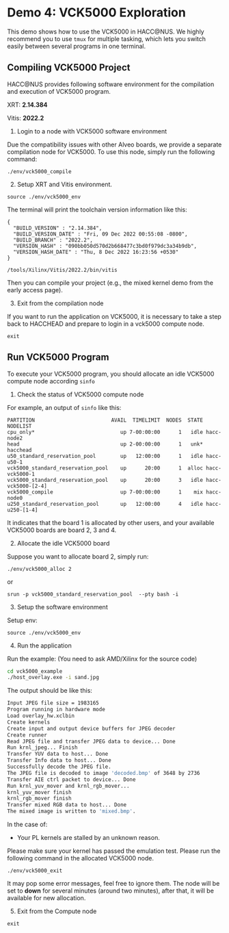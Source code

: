 # Demo 4: VCK5000 Exploration


This demo shows how to use the VCK5000 in HACC@NUS. We highly recommend you to use ```tmux``` for multiple tasking, which lets you switch easily between several programs in one terminal.


## Compiling VCK5000 Project
HACC@NUS provides following software environment for the compilation and execution of VCK5000 program.

XRT:   __2.14.384__

Vitis: __2022.2__

1. Login to a node with VCK5000 software environment

Due the compatibility issues with other Alveo boards, we provide a separate compilation node for VCK5000. To use this node, simply run the following command:
```
./env/vck5000_compile
```


2. Setup XRT and Vitis environment.
```
source ./env/vck5000_env
```

The terminal will print the toolchain version information like this:
```
{
  "BUILD_VERSION" : "2.14.384",
  "BUILD_VERSION_DATE" : "Fri, 09 Dec 2022 00:55:08 -0800",
  "BUILD_BRANCH" : "2022.2",
  "VERSION_HASH" : "090bb050d570d2b668477c3bd0f979dc3a34b9db",
  "VERSION_HASH_DATE" : "Thu, 8 Dec 2022 16:23:56 +0530"
}

/tools/Xilinx/Vitis/2022.2/bin/vitis

```


Then you can compile your project (e.g., the mixed kernel demo from the early access page). 

3. Exit from the compilation node

If you want to run the application on VCK5000, it is necessary to take a step back to HACCHEAD and prepare to login in a vck5000 compute node.

```
exit
```


## Run VCK5000 Program

To execute your VCK5000 program, you should allocate an idle VCK5000 compute node according ```sinfo``` 


1. Check the status of VCK5000 compute node

For example, an output of ```sinfo``` like this:
```
PARTITION                         AVAIL  TIMELIMIT  NODES  STATE NODELIST
cpu_only*                            up 7-00:00:00      1   idle hacc-node2
head                                 up 2-00:00:00      1   unk* hacchead
u50_standard_reservation_pool        up   12:00:00      1   idle hacc-u50-1
vck5000_standard_reservation_pool    up      20:00      1  alloc hacc-vck5000-1
vck5000_standard_reservation_pool    up      20:00      3   idle hacc-vck5000-[2-4]
vck5000_compile                      up 7-00:00:00      1    mix hacc-node0
u250_standard_reservation_pool       up   12:00:00      4   idle hacc-u250-[1-4]
```

It indicates that the board 1 is allocated by other users, and your available VCK5000 boards are board 2, 3 and 4. 

2. Allocate the idle VCK5000 board

Suppose you want to allocate board 2, simply run:
```
./env/vck5000_alloc 2
```
or
```
srun -p vck5000_standard_reservation_pool  --pty bash -i 
```

3. Setup the software environment

Setup env:
```
source ./env/vck5000_env
```

4. Run the application 

Run the example: (You need to ask AMD/Xilinx for the source code)

```bash
cd vck5000_example
./host_overlay.exe -i sand.jpg

```

The output should be like this:

```bash
Input JPEG file size = 1983165
Program running in hardware mode
Load overlay_hw.xclbin
Create kernels
Create input and output device buffers for JPEG decoder
Create runner
Read JPEG file and transfer JPEG data to device... Done
Run krnl_jpeg... Finish
Transfer YUV data to host... Done
Transfer Info data to host... Done
Successfully decode the JPEG file.
The JPEG file is decoded to image 'decoded.bmp' of 3648 by 2736
Transfer AIE ctrl packet to device... Done
Run krnl_yuv_mover and krnl_rgb_mover... 
krnl_yuv_mover finish
krnl_rgb_mover finish
Transfer mixed RGB data to host... Done
The mixed image is written to 'mixed.bmp'.
```

In the case of:

- Your PL kernels are stalled by an unknown reason.

Please make sure your kernel has passed the emulation test.
Please run the following command in the allocated VCK5000 node.

```
./env/vck5000_exit
```

It may pop some error messages, feel free to ignore them. The node will be set to __down__ for several minutes (around two minutes), after that, it will be available for new allocation.


5. Exit from the Compute node

```
exit
```

